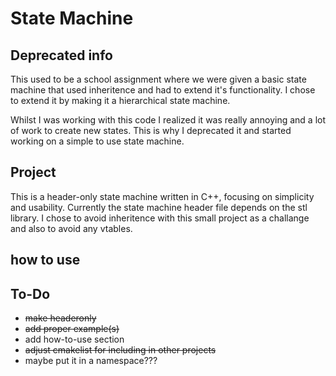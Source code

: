 # State Machine

## Deprecated info
This used to be a school assignment where we were given a basic state machine that used inheritence and had to extend it's functionality. I chose to extend it by making it a hierarchical state machine. 

Whilst I was working with this code I realized it was really annoying and a lot of work to create new states. This is why I deprecated it and started working on a simple to use state machine.

## Project
This is a header-only state machine written in C++, focusing on simplicity and usability. Currently the state machine header file depends on the stl library. I chose to avoid inheritence with this small project as a challange and also to avoid any vtables. 

## how to use

## To-Do
- ~~make headeronly~~
- ~~add proper example(s)~~
- add how-to-use section
- ~~adjust cmakelist for including in other projects~~
- maybe put it in a namespace???
